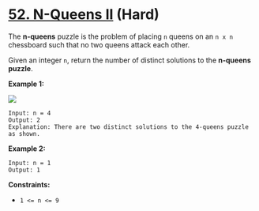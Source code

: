 # [52. N-Queens II][link] (Hard)

[link]: https://leetcode.com/problems/n-queens-ii/

The **n-queens** puzzle is the problem of placing `n` queens on an `n x n` chessboard such that no
two queens attack each other.

Given an integer `n`, return the number of distinct solutions to the **n-queens puzzle**.

**Example 1:**

![](https://assets.leetcode.com/uploads/2020/11/13/queens.jpg)

```
Input: n = 4
Output: 2
Explanation: There are two distinct solutions to the 4-queens puzzle as shown.
```

**Example 2:**

```
Input: n = 1
Output: 1
```

**Constraints:**

- `1 <= n <= 9`
